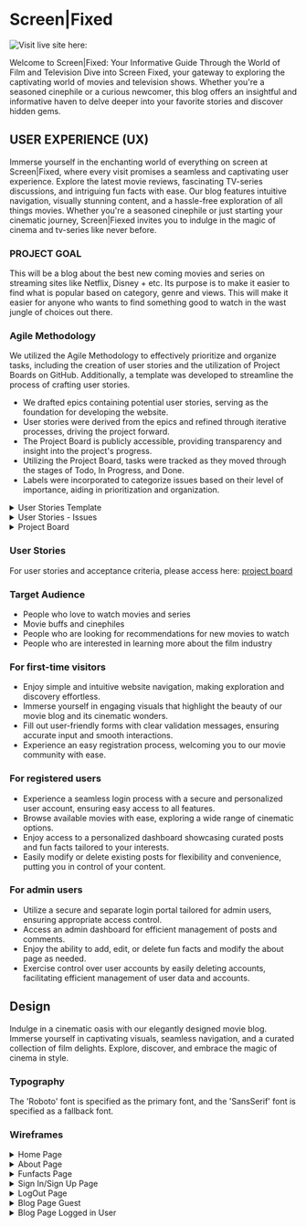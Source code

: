 # Screen|Fixed
![Visit live site here:](https://)

Welcome to Screen|Fixed: Your Informative Guide Through the World of Film and Television
Dive into Screen Fixed, your gateway to exploring the captivating world of movies and television shows. Whether you're a seasoned cinephile or a curious newcomer, this blog offers an insightful and informative haven to delve deeper into your favorite stories and discover hidden gems.

## USER EXPERIENCE (UX)

Immerse yourself in the enchanting world of everything on screen at Screen|Fixed, where every visit promises a seamless and captivating user experience. Explore the latest movie reviews, fascinating TV-series discussions, and intriguing fun facts with ease. Our blog features intuitive navigation, visually stunning content, and a hassle-free exploration of all things movies. Whether you're a seasoned cinephile or just starting your cinematic journey, Screen|Fiexed invites you to indulge in the magic of cinema and tv-series like never before.

### PROJECT GOAL

This will be a blog about the best new coming movies and series on streaming sites like Netflix, Disney + etc. Its purpose is to make it easier to find what is popular based on category, genre and views. This will make it easier for anyone who wants to find something good to watch in the wast jungle of choices out there.

### Agile Methodology

We utilized the Agile Methodology to effectively prioritize and organize tasks, including the creation of user stories and the utilization of Project Boards on GitHub. Additionally, a template was developed to streamline the process of crafting user stories.

* We drafted epics containing potential user stories, serving as the foundation for developing the website.
* User stories were derived from the epics and refined through iterative processes, driving the project forward.
* The Project Board is publicly accessible, providing transparency and insight into the project's progress.
* Utilizing the Project Board, tasks were tracked as they moved through the stages of Todo, In Progress, and Done.
* Labels were incorporated to categorize issues based on their level of importance, aiding in prioritization and organization.

<details>
<summary> User Stories Template
</summary>

![User Stories Template](documentation/readme_images/user-stories-template.png)
</details>

<details>
<summary> User Stories - Issues
</summary>

![User Stories Template](documentation/readme_images/user-stories-issues.png)
</details>

<details>
<summary> Project Board
</summary>

![User Stories Template](documentation/readme_images/user-stories-project-board.png)
</details>


### User Stories

For user stories and acceptance criteria, please access here:
[project board](https://github.com/users/MsCrieky/projects/5/views/1)

### Target Audience

* People who love to watch movies and series
* Movie buffs and cinephiles
* People who are looking for recommendations for new movies to watch
* People who are interested in learning more about the film industry

### For first-time visitors

* Enjoy simple and intuitive website navigation, making exploration and discovery effortless.
* Immerse yourself in engaging visuals that highlight the beauty of our movie blog and its cinematic wonders.
* Fill out user-friendly forms with clear validation messages, ensuring accurate input and smooth interactions.
* Experience an easy registration process, welcoming you to our movie community with ease.

### For registered users

* Experience a seamless login process with a secure and personalized user account, ensuring easy access to all features.
* Browse available movies with ease, exploring a wide range of cinematic options.
* Enjoy access to a personalized dashboard showcasing curated posts and fun facts tailored to your interests.
* Easily modify or delete existing posts for flexibility and convenience, putting you in control of your content.

### For admin users

* Utilize a secure and separate login portal tailored for admin users, ensuring appropriate access control.
* Access an admin dashboard for efficient management of posts and comments.
* Enjoy the ability to add, edit, or delete fun facts and modify the about page as needed.
* Exercise control over user accounts by easily deleting accounts, facilitating efficient management of user data and accounts.


## Design

Indulge in a cinematic oasis with our elegantly designed movie blog. Immerse yourself in captivating visuals, seamless navigation, and a curated collection of film delights. Explore, discover, and embrace the magic of cinema in style.

### Typography

The 'Roboto' font is specified as the primary font, and the 'SansSerif' font is specified as a fallback font.

### Wireframes

<details>
<summary> Home Page
</summary>

![Home Page](documentation/wireframes/desktop-mobile-view-homepage.png)
</details>

<details>
<summary> About Page
</summary>

![About Page](documentation/wireframes/desktop-mobile-view-about.png)
</details>

<details>
<summary> Funfacts Page
</summary>

![Funfacts Page](documentation/wireframes/desktop-mobile-view-funfacts.png)
</details>

<details>
<summary> Sign In/Sign Up Page
</summary>

![Sign In/Sign Up Page](documentation/wireframes/desktop-mobile-view-signin-signup.png)
</details>

<details>
<summary> LogOut Page
</summary>

![Logout Page](documentation/wireframes/desktop-mobile-view-logout.png)
</details>

<details>
<summary> Blog Page Guest
</summary>

![Blog Page Guest](documentation/wireframes/desktop-mobile-view-guest.png)
</details>

<details>
<summary> Blog Page Logged in User
</summary>

![Blog Page Logged in User](documentation/wireframes/desktop-mobile-view-loggedin-posts.png)
</details>


